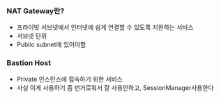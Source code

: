 ### NAT Gateway란?
- 프라이빗 서브넷에서 인터넷에 쉽게 연결할 수 있도록 지원하는 서비스
- 서브넷 단위
- Public subnet에 있어야함

### Bastion Host
- Private 인스턴스에 접속하기 위한 서비스
- 사실 이게 사용하기 좀 번거로워서 잘 사용안하고, SessionManager사용한다